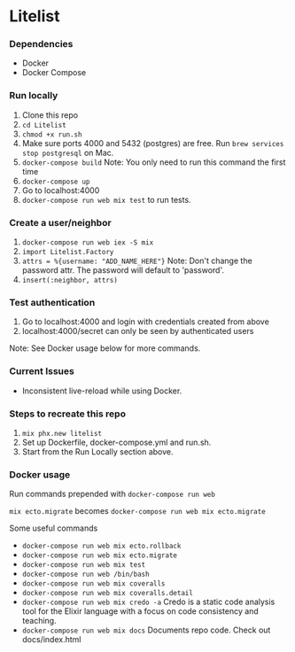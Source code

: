# Litelist

### Dependencies

* Docker
* Docker Compose

### Run locally
1. Clone this repo
1. `cd Litelist`
1. `chmod +x run.sh`
1. Make sure ports 4000 and 5432 (postgres) are free. Run `brew services stop postgresql` on Mac.
1. `docker-compose build` Note: You only need to run this command the first time
1. `docker-compose up`
1. Go to localhost:4000
1. `docker-compose run web mix test` to run tests.

### Create a user/neighbor
1. `docker-compose run web iex -S mix`
1. `import Litelist.Factory`
1. `attrs = %{username: "ADD_NAME_HERE"}` Note: Don't change the password attr. The password will default to 'password'.
1. `insert(:neighbor, attrs)`

### Test authentication
1. Go to localhost:4000 and login with credentials created from above
1. localhost:4000/secret can only be seen by authenticated users

Note: See Docker usage below for more commands.

### Current Issues
* Inconsistent live-reload while using Docker.

### Steps to recreate this repo
1. `mix phx.new litelist`
1. Set up Dockerfile, docker-compose.yml and run.sh.
1. Start from the Run Locally section above.

### Docker usage

Run commands prepended with `docker-compose run web`

`mix ecto.migrate` becomes `docker-compose run web mix ecto.migrate`

Some useful commands

* `docker-compose run web mix ecto.rollback`
* `docker-compose run web mix ecto.migrate`
* `docker-compose run web mix test`
* `docker-compose run web /bin/bash`
* `docker-compose run web mix coveralls`
* `docker-compose run web mix coveralls.detail`
* `docker-compose run web mix credo -a` Credo is a static code analysis tool for the Elixir language with a focus on code consistency and teaching.
* `docker-compose run web mix docs` Documents repo code. Check out docs/index.html


